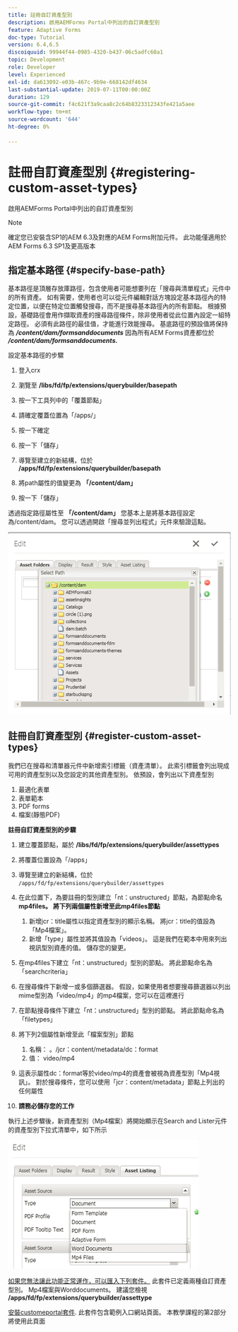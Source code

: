 ```yaml
---
title: 註冊自訂資產型別
description: 啟用AEMForms Portal中列出的自訂資產型別
feature: Adaptive Forms
doc-type: Tutorial
version: 6.4,6.5
discoiquuid: 99944f44-0985-4320-b437-06c5adfc60a1
topic: Development
role: Developer
level: Experienced
exl-id: da613092-e03b-467c-9b9e-668142df4634
last-substantial-update: 2019-07-11T00:00:00Z
duration: 129
source-git-commit: f4c621f3a9caa8c2c64b8323312343fe421a5aee
workflow-type: tm+mt
source-wordcount: '644'
ht-degree: 0%

---
```


# 註冊自訂資產型別 {#registering-custom-asset-types}

啟用AEMForms Portal中列出的自訂資產型別

>[!NOTE]
>
>確定您已安裝含SP1的AEM 6.3及對應的AEM Forms附加元件。 此功能僅適用於AEM Forms 6.3 SP1及更高版本

## 指定基本路徑 {#specify-base-path}

基本路徑是頂層存放庫路徑，包含使用者可能想要列在「搜尋與清單程式」元件中的所有資產。 如有需要，使用者也可以從元件編輯對話方塊設定基本路徑內的特定位置，以便在特定位置觸發搜尋，而不是搜尋基本路徑內的所有節點。 根據預設，基礎路徑會用作擷取資產的搜尋路徑條件，除非使用者從此位置內設定一組特定路徑。 必須有此路徑的最佳值，才能進行效能搜尋。 基底路徑的預設值將保持為 **_/content/dam/formsanddocuments_** 因為所有AEM Forms資產都位於 **_/content/dam/formsanddocuments._**

設定基本路徑的步驟

1. 登入crx
1. 瀏覽至 **/libs/fd/fp/extensions/querybuilder/basepath**

1. 按一下工具列中的「覆蓋節點」
1. 請確定覆蓋位置為「/apps/」
1. 按一下確定
1. 按一下「儲存」
1. 導覽至建立的新結構，位於 **/apps/fd/fp/extensions/querybuilder/basepath**

1. 將path屬性的值變更為 **「/content/dam」**
1. 按一下「儲存」

透過指定路徑屬性至 **「/content/dam」** 您基本上是將基本路徑設定為/content/dam。 您可以透過開啟「搜尋並列出程式」元件來驗證這點。

![基礎路徑](assets/basepath.png)

## 註冊自訂資產型別 {#register-custom-asset-types}

我們已在搜尋和清單器元件中新增索引標籤（資產清單）。 此索引標籤會列出現成可用的資產型別以及您設定的其他資產型別。 依預設，會列出以下資產型別

1. 最適化表單
1. 表單範本
1. PDF forms
1. 檔案(靜態PDF)

**註冊自訂資產型別的步驟**

1. 建立覆蓋節點，屬於 **/libs/fd/fp/extensions/querybuilder/assettypes**

1. 將覆蓋位置設為「/apps」
1. 導覽至建立的新結構，位於 `/apps/fd/fp/extensions/querybuilder/assettypes`

1. 在此位置下，為要註冊的型別建立「nt：unstructured」節點，為節點命名 **mp4files。 將下列兩個屬性新增至此mp4files節點**

   1. 新增jcr：title屬性以指定資產型別的顯示名稱。 將jcr：title的值設為「Mp4檔案」。
   1. 新增「type」屬性並將其值設為「videos」。 這是我們在範本中用來列出視訊型別資產的值。 儲存您的變更。

1. 在mp4files下建立「nt：unstructured」型別的節點。 將此節點命名為「searchcriteria」
1. 在搜尋條件下新增一或多個篩選器。 假設，如果使用者想要搜尋篩選器以列出mime型別為「video/mp4」的mp4檔案，您可以在這裡進行
1. 在節點搜尋條件下建立「nt：unstructured」型別的節點。 將此節點命名為「filetypes」
1. 將下列2個屬性新增至此「檔案型別」節點

   1. 名稱： 。/jcr：content/metadata/dc：format
   1. 值： video/mp4

1. 這表示屬性dc：format等於video/mp4的資產會被視為資產型別「Mp4視訊」。 對於搜尋條件，您可以使用「jcr：content/metadata」節點上列出的任何屬性

1. **請務必儲存您的工作**

執行上述步驟後，新資產型別（Mp4檔案）將開始顯示在Search and Lister元件的資產型別下拉式清單中，如下所示

![mp4files](assets/mp4files.png)

[如果您無法讓此功能正常運作，可以匯入下列套件。](assets/assettypeskt1.zip) 此套件已定義兩種自訂資產型別。 Mp4檔案與Worddocuments。 建議您檢視 **/apps/fd/fp/extensions/querybuilder/assettype**

[安裝customeportal套件](assets/customportalpage.zip). 此套件包含範例入口網站頁面。 本教學課程的第2部分將使用此頁面
